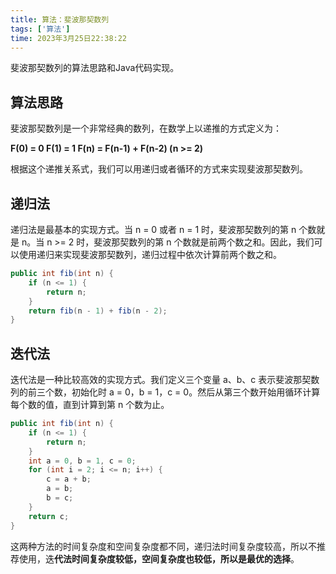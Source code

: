 ```yaml
---
title: 算法：斐波那契数列
tags: ['算法']
time: 2023年3月25日22:38:22
---
```

斐波那契数列的算法思路和Java代码实现。

## 算法思路

斐波那契数列是一个非常经典的数列，在数学上以递推的方式定义为：

**F(0) = 0 F(1) = 1 F(n) = F(n-1) + F(n-2) (n >= 2)**

根据这个递推关系式，我们可以用递归或者循环的方式来实现斐波那契数列。

## 递归法

递归法是最基本的实现方式。当 n = 0 或者 n = 1 时，斐波那契数列的第 n 个数就是 n。当 n >= 2 时，斐波那契数列的第 n 个数就是前两个数之和。因此，我们可以使用递归来实现斐波那契数列，递归过程中依次计算前两个数之和。

```java
public int fib(int n) {
    if (n <= 1) {
        return n;
    }
    return fib(n - 1) + fib(n - 2);
}
```

## 迭代法

迭代法是一种比较高效的实现方式。我们定义三个变量 a、b、c 表示斐波那契数列的前三个数，初始化时 a = 0，b = 1，c = 0。然后从第三个数开始用循环计算每个数的值，直到计算到第 n 个数为止。

```java
public int fib(int n) {
    if (n <= 1) {
        return n;
    }
    int a = 0, b = 1, c = 0;
    for (int i = 2; i <= n; i++) {
        c = a + b;
        a = b;
        b = c;
    }
    return c;
}
```

这两种方法的时间复杂度和空间复杂度都不同，递归法时间复杂度较高，所以不推荐使用，迭**代法时间复杂度较低，空间复杂度也较低，所以是最优的选择**。